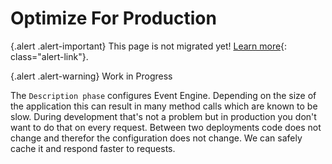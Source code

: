 # Optimize For Production

{.alert .alert-important}
This page is not migrated yet! [Learn more](https://event-engine.io/news/2019-04-05.html#4-1-3){: class="alert-link"}.

{.alert .alert-warning}
Work in Progress

The `Description phase` configures Event Engine. Depending on the size of the application this can result in many method calls
which are known to be slow. During development that's not a problem but in production you don't want to do that on every request.
Between two deployments code does not change and therefor the configuration does not change. We can safely cache it and respond faster to requests.